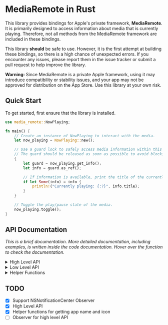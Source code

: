 # MediaRemote in Rust

This library provides bindings for Apple's private framework, **MediaRemote**. It is primarily designed to access information about media that is currently playing. Therefore, not all methods from the MediaRemote framework are included in these bindings.

This library **should** be safe to use. However, it is the first attempt at building these bindings, so there is a high chance of unexpected errors. If you encounter any issues, please report them in the issue tracker or submit a pull request to help improve the library.

**Warning:** Since MediaRemote is a private Apple framework, using it may introduce compatibility or stability issues, and your app may not be approved for distribution on the App Store. Use this library at your own risk.

## Quick Start

To get started, first ensure that the library is installed.

```rust
use media_remote::NowPlaying;

fn main() {
    // Create an instance of NowPlaying to interact with the media.
    let now_playing = NowPlaying::new();

    // Use a guard lock to safely access media information within this block.
    // The guard should be released as soon as possible to avoid blocking.
    {
        let guard = now_playing.get_info();
        let info = guard.as_ref();

        // If information is available, print the title of the currently playing media.
        if let Some(info) = info {
            println!("Currently playing: {:?}", info.title);
        }
    }

    // Toggle the play/pause state of the media.
    now_playing.toggle();
}
```

## API Documentation

_This is a brief documentation. More detailed documentation, including examples, is written inside the code documentation. Hover over the function to check the documentation._

<details>
  <summary>High Level API</summary>

### `NowPlaying::new() -> NowPlaying`

Creates a new instance of `NowPlaying` and registers for playback notifications.

- **Returns**:

  - `NowPlaying`: A new instance of the `NowPlaying` struct.

### `NowPlaying::get_info(&self) -> RwLockReadGuard<'_, Option<NowPlayingInfo>>`

Retrieves the latest now playing information.

- **Returns**:

  - `RwLockReadGuard<'_, Option<NowPlayingInfo>>`: A guard to the now playing metadata.

- **Note**:

  - The lock should be released as soon as possible to minimize blocking time.

### Media Control Functions

These functions allow you to control the currently playing media.

- `NowPlaying::toggle(&self) -> bool`

  Toggles between play and pause states.

- `NowPlaying::play(&self) -> bool`

  Starts playing the media.

- `NowPlaying::pause(&self) -> bool`

  Pauses the media.

- `NowPlaying::next(&self) -> bool`

  Skips to the next track.

- `NowPlaying::previous(&self) -> bool`

  Goes back to the previous track.
  </details>

<details>
  <summary>Low Level API</summary>

### `get_now_playing_application_is_playing() -> Option<bool>`

Checks whether the currently playing media application is actively playing.

- **Returns**:

  - `Some(true)`: If a media application is playing.
  - `Some(false)`: If no media is currently playing.
  - `None`: If the function times out (e.g., due to an API failure or missing response).

### `get_now_playing_client() -> Option<Id>`

Retrieves the current "now playing" client ID (which is a reference).

- **Returns**:

  - `Some(Id)`: If a valid client ID is found.
  - `None`: If no client ID is found or the request times out.

- **Note**:

  - This function should not be used as the returned ID is short-lived and may cause undefined behavior when used outside of the block.

### `get_now_playing_application_pid() -> Option<i32>`

Retrieves the current "now playing" application PID.

- **Returns**:

  - `Some(PID)`: If a valid application PID is found.
  - `None`: If no application PID is found or the request times out.

### `get_now_playing_info() -> Option<HashMap<String, InfoTypes>>`

Retrieves the currently playing media information as a `HashMap<String, InfoTypes>`. The function interacts with Apple's CoreFoundation API to extract metadata related to the currently playing media.

- **Returns**:

  - `Some(HashMap<String, InfoTypes>)`: If metadata is successfully retrieved.
  - `None`: If no metadata is available or retrieval fails.

### `get_now_playing_client_parent_app_bundle_identifier() -> Option<String>`

Retrieves the bundle identifier of the parent app for the current "now playing" client.

- **Returns**:

  - `Some(String)`: The bundle identifier of the parent app if successfully retrieved.
  - `None`: If the client ID is invalid, the bundle identifier is null, or retrieval fails.

### `get_now_playing_client_bundle_identifier() -> Option<String>`

Retrieves the bundle identifier of the current "now playing" client.

- **Returns**:

  - `Some(String)`: The bundle identifier of the client app if successfully retrieved.
  - `None`: If the client ID is invalid, the bundle identifier is null, or retrieval fails.

### `send_command(command: Command) -> bool`

Sends a media command to the currently active media client.

- **Arguments**:

  - `command`: The Command to be sent, representing an action like play, pause, skip, etc.

- **Returns**:

  - `true`: If the command was successfully sent and processed.
  - `false`: If the operation failed or the command was not recognized.

- **Notes**:
  - The `useInfo` argument is not supported by this function and is not used in the current implementation.
  - If no media is currently playing, this function may open iTunes (or the default media player) to handle the command.

### `set_playback_speed(speed: i32)`

Sets the playback speed of the currently active media client.

- **Arguments**:

  - `speed`: The playback speed multiplier.

- **Note**:

  - Playback speed changes typically do not work most of the time. Depending on the media client or content, setting the playback speed may not have the desired effect.

### `set_elapsed_time(elapsed_time: f64)`

Sets the elapsed time of the currently playing media.

- **Arguments**:

  - `elapsed_time`: The elapsed time in seconds to set the current position of the media.

- **Note**:

  - Setting the elapsed time can often cause the media to pause. Be cautious when using this function, as the playback might be interrupted and require manual resumption.

### `register_for_now_playing_notifications()`

Registers the caller for "Now Playing" notifications.

- **Note**:
  - Must be called before adding observers to ensure notifications are received.

### `unregister_for_now_playing_notifications()`

Unregisters the caller for "Now Playing" notifications.

- **Note**:

  - Should be called when notifications are no longer needed to free resources.

  </details>

  <details>
  <summary>Helper Functions</summary>

### `add_observer(notification: Notification, closure: F) -> Observer`

Adds an observer for a specific media notification.

- **Arguments**:

  - `notification`: The Notification type representing the event to observe.
  - `closure`: A closure to execute when the notification is received.

- **Returns**:

  - An Observer handle that can be used to remove the observer later.

- **Note**:
  - `register_for_now_playing_notifications()` **must** be called before using this function, or notifications may not be received.

### `remove_observer(observer: Observer)`

Removes a previously added observer.

- **Arguments**:

  - `observer`: The Observer handle returned from add_observer().

### `get_bundle_info(id: &str) -> Option<BundleInfo>`

Retrieves information about an application based on its bundle identifier, including the application's name and icon.

- **Arguments**:

  - `id`: A string slice representing the bundle identifier of the application.

- **Returns**:

  - `Some(BundleInfo)`: If the application is found, containing the application's name and icon.
  - `None`: If the application cannot be found, or if there is an error retrieving the information.

</details>

## TODO

- [x] Support NSNotificationCenter Observer
- [x] High Level API
- [x] Helper functions for getting app name and icon
- [ ] Observer for high level API
